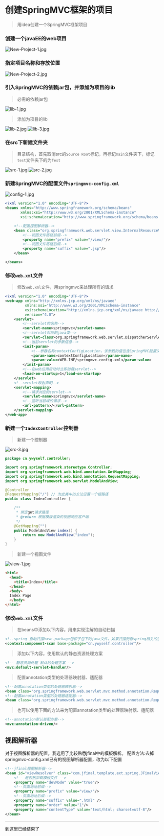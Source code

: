 # 创建SpringMVC框架的项目
> 用idea创建一个SpringMVC框架项目

### 创建一个javaEE的web项目
![New-Project-1.jpg](../../images/spring-mvc/1/New-Project-1.jpg "创建一个javaEE的web项目")

### 指定项目名称和存放位置
![New-Project-2.jpg](../../images/spring-mvc/1/New-Project-2.jpg "指定项目名称和存放位置")

### 引入SpringMVC的依赖jar包，并添加为项目的lib
> 必需的依赖jar包

![lib-1.jpg](../../images/spring-mvc/1/lib-1.jpg "引入SpringMVC的依赖jar包")
> 添加为项目的lib

![lib-2.jpg](../../images/spring-mvc/1/lib-2.jpg "添加为项目的lib")
![lib-3.jpg](../../images/spring-mvc/1/lib-3.jpg "添加为项目的lib")


### 在src下新建文件夹
> 目录结构，首先取消src的`Source Root`标记，再标记`main`文件夹下，标记`test`文件夹下的为`Test`

![src-1.jpg](../../images/spring-mvc/1/src-1.jpg "新建目录结构")
![src-2.jpg](../../images/spring-mvc/1/src-2.jpg "标记目录")


### 新建SpringMVC的配置文件`springmvc-config.xml`
![config-1.jpg](../../images/spring-mvc/1/config-1.jpg "新建springmvc的配置文件")
```xml
<?xml version="1.0" encoding="UTF-8"?>
<beans xmlns="http://www.springframework.org/schema/beans"
       xmlns:xsi="http://www.w3.org/2001/XMLSchema-instance"
       xsi:schemaLocation="http://www.springframework.org/schema/beans http://www.springframework.org/schema/beans/spring-beans.xsd">

    <!--配置视图解析器-->
    <bean class="org.springframework.web.servlet.view.InternalResourceViewResolver">
        <!--视图文件路径前缀-->
        <property name="prefix" value="/view/"/>
        <!--视图文件路径后缀-->
        <property name="suffix" value=".jsp"/>
    </bean>

</beans>
```

### 修改`web.xml`文件
> 修改`web.xml`文件，用springmvc来处理所有的请求

```xml
<?xml version="1.0" encoding="UTF-8"?>
<web-app xmlns="http://xmlns.jcp.org/xml/ns/javaee"
         xmlns:xsi="http://www.w3.org/2001/XMLSchema-instance"
         xsi:schemaLocation="http://xmlns.jcp.org/xml/ns/javaee http://xmlns.jcp.org/xml/ns/javaee/web-app_4_0.xsd"
         version="4.0">
    <servlet>
        <!--servlet的名称-->
        <servlet-name>springmvc</servlet-name>
        <!--servlet对应的java类-->
        <servlet-class>org.springframework.web.servlet.DispatcherServlet</servlet-class>
        <!--当前servlet的参数信息-->
        <init-param>
            <!--参数名称contextConfigLocation，该参数的值包含SpringMVC配置文件的路径-->
            <param-name>contextConfigLocation</param-name>
            <param-value>WEB-INF/springmvc-config.xml</param-value>
        </init-param>
        <!--在web应用启动时立即加载servlet-->
        <load-on-startup>1</load-on-startup>
    </servlet>
    <!--servlet映射声明-->
    <servlet-mapping>
        <!--请求对应的servlet-->
        <servlet-name>springmvc</servlet-name>
        <!--监听当前域的请求-->
        <url-pattern>/</url-pattern>
    </servlet-mapping>
</web-app>
```

### 新建一个`IndexController`控制器
> 新建一个控制器

![src-3.jpg](../../images/spring-mvc/1/src-3.jpg "新建一个控制器")
```java
package cn.ywyself.controller;

import org.springframework.stereotype.Controller;
import org.springframework.web.bind.annotation.GetMapping;
import org.springframework.web.bind.annotation.RequestMapping;
import org.springframework.web.servlet.ModelAndView;

@Controller
@RequestMapping("/") // 为此类中的方法设置一个根路径
public class IndexController {

    /**
     * 绑定get请求路径
     * @return 根据模板渲染的视图响应客户端
     */
    @GetMapping("")
    public ModelAndView index() {
        return new ModelAndView("index");
    }
}
```

> 新建一个视图文件

![view-1.jpg](../../images/spring-mvc/1/view-1.jpg "新建一个视图文件")

```html
<html>
  <head>
    <title>Index</title>
  </head>
  <body>
  Index Page
  </body>
</html>
```


### 修改`web.xml`文件
> 在beans中添加以下内容，用来实现注解的自动扫描

```xml
<!--spring 自动扫描base-package包和子包下的java文件，如果扫描到有spring相关的注解的类，则把这些类注册为spring的bean-->
<context:component-scan base-package="cn.ywyself.controller"/>
```

> 添加以下内容，使用默认的静态资源处理方案

```xml
<!-- 静态资源处理 默认的处理方案 -->
<mvc:default-servlet-handler/>
```
> 配置annotation类型的处理器映射器、适配器

```xml
<!--配置annotation类型的处理器映射器-->
<bean class="org.springframework.web.servlet.mvc.method.annotation.RequestMappingHandlerMapping"/>
<!--配置annotation类型的处理器适配器-->
<bean class="org.springframework.web.servlet.mvc.method.annotation.RequestMappingHandlerAdapter"/>
```
> 也可以使用下面的方法来为配置annotation类型的处理器映射器、适配器

```xml
<!--annotation默认装配方案-->
<mvc:annotation-driven/>
```

## 视图解析器
对于视图解析器的配置，我选用了比较熟悉jfinal中的模板解析。
配置方法:去掉springmvc-config.xml已有的视图解析器配置，改为以下配置
```xml
<!--jfinal视图解析器-->
<bean id="viewResolver" class="com.jfinal.template.ext.spring.JFinalViewResolver">
    <!-- 是否热加载模板文件 -->
    <property name="devMode" value="true"/>
    <!--页面地址前缀-->
    <property name="prefix" value="view/"/>
    <!--页面地址后缀-->
    <property name="suffix" value=".html" />
    <property name="order" value="1"/>
    <property name="contentType" value="text/html; charset=utf-8"/>
</bean>
```

---
到这里已经结束了